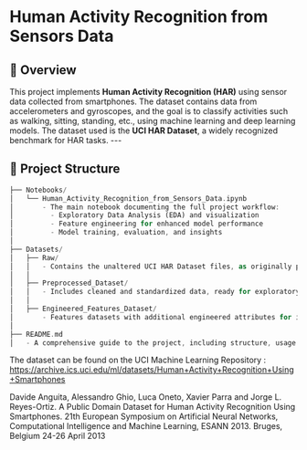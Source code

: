 # Human Activity Recognition from Sensors Data  
## 📖 Overview

This project implements **Human Activity Recognition (HAR)** using sensor data collected from smartphones. The dataset contains data from accelerometers and gyroscopes, and the goal is to classify activities such as walking, sitting, standing, etc., using machine learning and deep learning models.  The dataset used is the **UCI HAR Dataset**, a widely recognized benchmark for HAR tasks.  ---  
## 📂 Project Structure 
```rust
├── Notebooks/
│   └── Human_Activity_Recognition_from_Sensors_Data.ipynb
│       - The main notebook documenting the full project workflow:
│         - Exploratory Data Analysis (EDA) and visualization
│         - Feature engineering for enhanced model performance
│         - Model training, evaluation, and insights
│
├── Datasets/
│   ├── Raw/
│   │   - Contains the unaltered UCI HAR Dataset files, as originally provided.
│   │
│   ├── Preprocessed_Dataset/
│   │   - Includes cleaned and standardized data, ready for exploratory analysis and baseline modeling.
│   │
│   ├── Engineered_Features_Dataset/
│       - Features datasets with additional engineered attributes for improved classification accuracy.
│
├── README.md
│   - A comprehensive guide to the project, including structure, usage instructions, and methodology.

```
The dataset can be found on the UCI Machine Learning Repository : https://archive.ics.uci.edu/ml/datasets/Human+Activity+Recognition+Using+Smartphones

Davide Anguita, Alessandro Ghio, Luca Oneto, Xavier Parra and Jorge L. Reyes-Ortiz. A Public Domain Dataset for Human Activity Recognition Using Smartphones. 21th European Symposium on Artificial Neural Networks, Computational Intelligence and Machine Learning, ESANN 2013. Bruges, Belgium 24-26 April 2013
